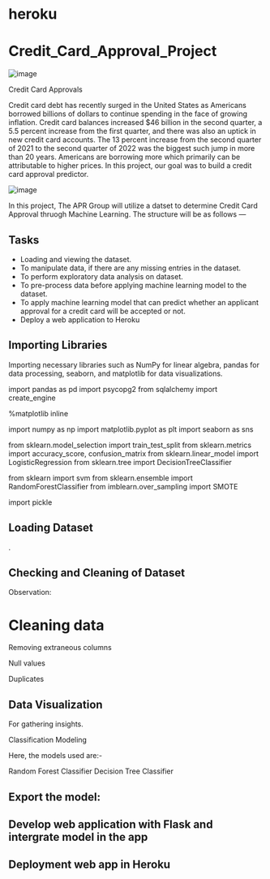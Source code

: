 # heroku
# Credit_Card_Approval_Project

![image](https://user-images.githubusercontent.com/99145651/187097847-df645dc0-bca6-4fb0-86ca-00bdfdfc158c.png)

Credit Card Approvals 

Credit card debt has recently surged in the United States as Americans borrowed billions of dollars to continue spending in the face of growing inflation. Credit card balances increased $46 billion in the second quarter, a 5.5 percent increase from the first quarter, and there was also an uptick in new credit card accounts. The 13 percent increase from the second quarter of 2021 to the second quarter of 2022 was the biggest such jump in more than 20 years. Americans are borrowing more which primarily can be attributable to higher prices. In this project, our goal was to build a credit card approval predictor.

![image](https://user-images.githubusercontent.com/99145651/187246959-508cbd8d-009a-4db8-b8e7-6fc68c7f83ae.png)

 In this project, The APR Group will utilize a datset to determine Credit Card Approval thruogh Machine Learning. The structure will be as follows —

## Tasks
* Loading and viewing the dataset.
* To manipulate data, if there are any missing entries in the dataset.
* To perform exploratory data analysis on dataset.
* To pre-process data before applying machine learning model to the dataset.
* To apply machine learning model that can predict whether an applicant approval for a credit card will be accepted or not.
* Deploy a web application to Heroku

## Importing Libraries
Importing necessary libraries such as NumPy for linear algebra, pandas for data processing, seaborn, and matplotlib for data visualizations.

import pandas as pd
import psycopg2
from sqlalchemy import create_engine

%matplotlib inline

import numpy as np
import matplotlib.pyplot as plt
import seaborn as sns

from sklearn.model_selection import train_test_split
from sklearn.metrics import accuracy_score, confusion_matrix
from sklearn.linear_model import LogisticRegression
from sklearn.tree import DecisionTreeClassifier

from sklearn import svm
from sklearn.ensemble import RandomForestClassifier
from imblearn.over_sampling import SMOTE

import pickle

## Loading Dataset
.


## Checking and Cleaning of Dataset

Observation: 



# Cleaning data

Removing extraneous columns

Null values

Duplicates


## Data Visualization
For gathering insights.

Classification Modeling

Here, the models used are:-

Random Forest Classifier
Decision Tree Classifier


## Export the model: 

## Develop web application with Flask and intergrate model in the app

## Deployment web app in Heroku




